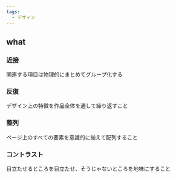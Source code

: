 ```yaml
---
tags:
  - デザイン
---
```

## what
### 近接
関連する項目は物理的にまとめてグループ化する
### 反復
デザイン上の特徴を作品全体を通して繰り返すこと
### 整列
ページ上のすべての要素を意識的に揃えて配列すること
### コントラスト
目立たせるところを目立たせ、そうじゃないところを地味にすること